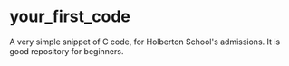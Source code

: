 # your_first_code
A very simple snippet of C code, for Holberton School's admissions.
It is good repository for beginners.

